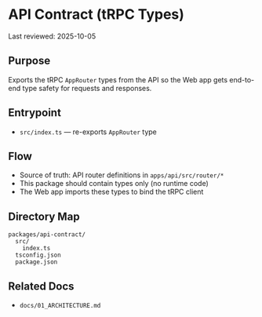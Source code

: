 # API Contract (tRPC Types)

Last reviewed: 2025-10-05

## Purpose

Exports the tRPC `AppRouter` types from the API so the Web app gets end-to-end type safety for requests and responses.

## Entrypoint

- `src/index.ts` — re-exports `AppRouter` type

## Flow

- Source of truth: API router definitions in `apps/api/src/router/*`
- This package should contain types only (no runtime code)
- The Web app imports these types to bind the tRPC client

## Directory Map

```
packages/api-contract/
  src/
    index.ts
  tsconfig.json
  package.json
```

## Related Docs

- `docs/01_ARCHITECTURE.md`
